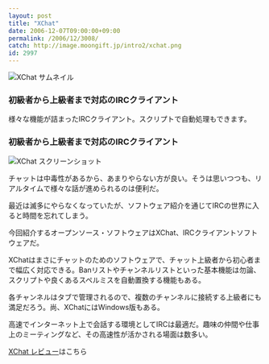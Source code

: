 ```yaml
---
layout: post
title: "XChat"
date: 2006-12-07T09:00:00+09:00
permalink: /2006/12/3008/
catch: http://image.moongift.jp/intro2/xchat.png
id: 2997
---
```

 ![XChat サムネイル](http://image.moongift.jp/intro2/xchat.t.png "XChat サムネイル")
  

### 初級者から上級者まで対応のIRCクライアント
  
様々な機能が詰まったIRCクライアント。スクリプトで自動処理もできます。  
<!--more-->  

### 初級者から上級者まで対応のIRCクライアント
  

![XChat スクリーンショット](http://image.moongift.jp/intro2/xchat.png "XChat スクリーンショット")

  

チャットは中毒性があるから、あまりやらない方が良い。そうは思いつつも、リアルタイムで様々な話が進められるのは便利だ。

  

最近は滅多にやらなくなっていたが、ソフトウェア紹介を通じてIRCの世界に入ると時間を忘れてしまう。

  

今回紹介するオープンソース・ソフトウェアはXChat、IRCクライアントソフトウェアだ。

  

XChatはまさにチャットのためのソフトウェアで、チャット上級者から初心者まで幅広く対応できる。Banリストやチャンネルリストといった基本機能は勿論、スクリプトや良くあるスペルミスを自動置換する機能もある。

  

各チャンネルはタブで管理されるので、複数のチャンネルに接続する上級者にも満足だろう。尚、XChatにはWindows版もある。

  

高速でインターネット上で会話する環境としてIRCは最適だ。趣味の仲間や仕事上のミーティングなど、その高速性が活かされる場面は数多い。

  

[XChat レビュー](http://oss.moongift.jp/review/i-3012.html)はこちら

